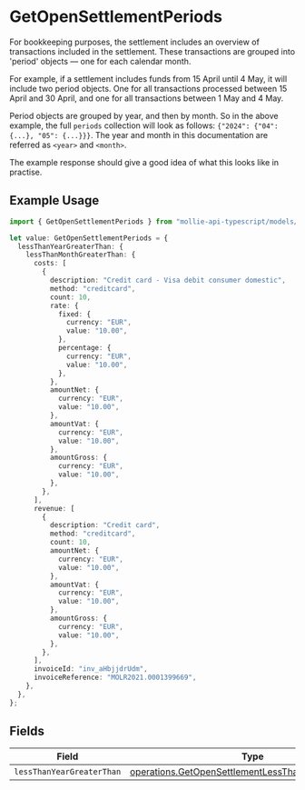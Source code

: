 # GetOpenSettlementPeriods

For bookkeeping purposes, the settlement includes an overview of transactions included in the settlement. These
transactions are grouped into 'period' objects — one for each calendar month.

For example, if a settlement includes funds from 15 April until 4 May, it will include two period objects. One for
all transactions processed between 15 April and 30 April, and one for all transactions between 1 May and 4 May.

Period objects are grouped by year, and then by month. So in the above example, the full `periods` collection will
look as follows: `{"2024": {"04": {...}, "05": {...}}}`. The year and month in this documentation are referred as `<year>` and `<month>`.

The example response should give a good idea of what this looks like in practise.

## Example Usage

```typescript
import { GetOpenSettlementPeriods } from "mollie-api-typescript/models/operations";

let value: GetOpenSettlementPeriods = {
  lessThanYearGreaterThan: {
    lessThanMonthGreaterThan: {
      costs: [
        {
          description: "Credit card - Visa debit consumer domestic",
          method: "creditcard",
          count: 10,
          rate: {
            fixed: {
              currency: "EUR",
              value: "10.00",
            },
            percentage: {
              currency: "EUR",
              value: "10.00",
            },
          },
          amountNet: {
            currency: "EUR",
            value: "10.00",
          },
          amountVat: {
            currency: "EUR",
            value: "10.00",
          },
          amountGross: {
            currency: "EUR",
            value: "10.00",
          },
        },
      ],
      revenue: [
        {
          description: "Credit card",
          method: "creditcard",
          count: 10,
          amountNet: {
            currency: "EUR",
            value: "10.00",
          },
          amountVat: {
            currency: "EUR",
            value: "10.00",
          },
          amountGross: {
            currency: "EUR",
            value: "10.00",
          },
        },
      ],
      invoiceId: "inv_aHbjjdrUdm",
      invoiceReference: "MOLR2021.0001399669",
    },
  },
};
```

## Fields

| Field                                                                                                                      | Type                                                                                                                       | Required                                                                                                                   | Description                                                                                                                |
| -------------------------------------------------------------------------------------------------------------------------- | -------------------------------------------------------------------------------------------------------------------------- | -------------------------------------------------------------------------------------------------------------------------- | -------------------------------------------------------------------------------------------------------------------------- |
| `lessThanYearGreaterThan`                                                                                                  | [operations.GetOpenSettlementLessThanYearGreaterThan](../../models/operations/getopensettlementlessthanyeargreaterthan.md) | :heavy_minus_sign:                                                                                                         | N/A                                                                                                                        |